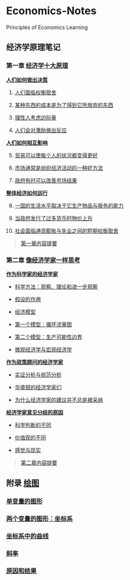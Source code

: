 # Economics-Notes

Principles of Economics Learning

## 经济学原理笔记

### 第一章 [经济学十大原理](Chapter-1.md#经济学十大原理)

[**人们如何做出决策**](Chapter-1.md#人们如何做出决策)

1. [人们面临权衡取舍](Chapter-1.md#1人们面临权衡取舍)

2. [某种东西的成本是为了得到它所放弃的东西](Chapter-1.md#2某种东西的成本是为了得到它所放弃的东西)

3. [理性人考虑边际量](Chapter-1.md#3理性人考虑边际量)

4. [人们会对激励做出反应](Chapter-1.md#4人们会对激励做出反应)

[**人们如何相互影响**](Chapter-1.md#人们如何相互影响)

5. [贸易可以使每个人的状况都变得更好](Chapter-1.md#5贸易可以使每个人的状况都变得更好)

6. [市场通常是组织经济活动的一种好方法](Chapter-1.md#6市场通常是组织经济活动的一种好方法)

7. [政府有时可以改善市场结果](Chapter-1.md#7政府有时可以改善市场结果)

[**整体经济如何运行**](Chapter-1.md#整体经济如何运行)

8. [一国的生活水平取决于它生产物品与服务的能力](Chapter-1.md#8一国的生活水平取决于它生产物品与服务的能力)

9. [当政府发行了过多货币时物价上升](Chapter-1.md#9当政府发行了过多货币时物价上升)

10. [社会面临通货膨胀与失业之间的短期权衡取舍](Chapter-1.md#10社会面临通货膨胀与失业之间的短期权衡取舍)

>[第一章内容提要](Chapter-1.md#summary)

### 第二章 [像经济学家一样思考](Chapter-2.md#像经济学家一样思考)

[**作为科学家的经济学家**](Chapter-2.md#作为科学家的经济学家)

- [科学方法：观察、理论和进一步观察](Chapter-2.md#科学方法：观察、理论和进一步观察)
  
- [假设的作用](Chapter-2.md#假设的作用)
  
- [经济模型](Chapter-2.md#经济模型)
  
- [第一个模型：循环流量图](Chapter-2.md#第一个模型：循环流量图)
  
- [第二个模型：生产可能性边界](Chapter-2.md#第二个模型：生产可能性边界)

- [微观经济学与宏观经济学](Chapter-2.md#微观经济学与宏观经济学)

[**作为政策顾问的经济学家**](Chapter-2.md#作为政策顾问的经济学家)

- [实证分析与规范分析](Chapter-2.md#实证分析与规范分析)
  
- [华盛顿的经济学家们](Chapter-2.md#华盛顿的经济学家们)

- [为什么经济学家的建议并不总是被采纳](Chapter-2.md#为什么经济学家的建议并不总是被采纳)
  
[**经济学家意见分歧的原因**](Chapter-2.md#经济学家意见分歧的原因)

- [科学判断的不同](Chapter-2.md#科学判断的不同)
  
- [价值观的不同](Chapter-2.md#价值观的不同)
  
- [感觉与现实](Chapter-2.md#感觉与现实)
  
>[第二章内容提要](Chapter-2.md#summary)

## 附录 [绘图](appendix-graph.md)

### [单变量的图形](appendix-graph.md#单变量的图形)

### [两个变量的图形：坐标系](appendix-graph.md#两个变量的图形：坐标系)

### [坐标系中的曲线](appendix-graph.md#坐标系中的曲线)

### [斜率](appendix-graph.md#斜率)

### [原因和结果](appendix-graph.md#原因和结果)